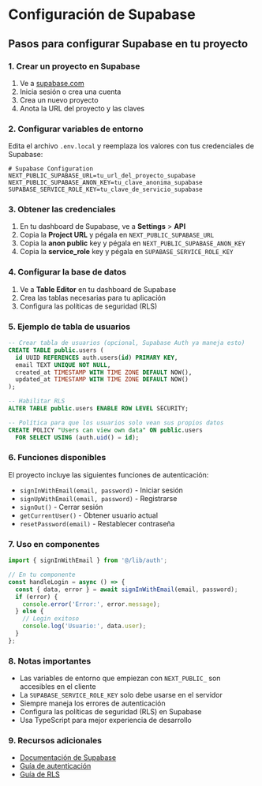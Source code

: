 # Configuración de Supabase

## Pasos para configurar Supabase en tu proyecto

### 1. Crear un proyecto en Supabase

1. Ve a [supabase.com](https://supabase.com)
2. Inicia sesión o crea una cuenta
3. Crea un nuevo proyecto
4. Anota la URL del proyecto y las claves

### 2. Configurar variables de entorno

Edita el archivo `.env.local` y reemplaza los valores con tus credenciales de Supabase:

```env
# Supabase Configuration
NEXT_PUBLIC_SUPABASE_URL=tu_url_del_proyecto_supabase
NEXT_PUBLIC_SUPABASE_ANON_KEY=tu_clave_anonima_supabase
SUPABASE_SERVICE_ROLE_KEY=tu_clave_de_servicio_supabase
```

### 3. Obtener las credenciales

1. En tu dashboard de Supabase, ve a **Settings** > **API**
2. Copia la **Project URL** y pégala en `NEXT_PUBLIC_SUPABASE_URL`
3. Copia la **anon public** key y pégala en `NEXT_PUBLIC_SUPABASE_ANON_KEY`
4. Copia la **service_role** key y pégala en `SUPABASE_SERVICE_ROLE_KEY`

### 4. Configurar la base de datos

1. Ve a **Table Editor** en tu dashboard de Supabase
2. Crea las tablas necesarias para tu aplicación
3. Configura las políticas de seguridad (RLS)

### 5. Ejemplo de tabla de usuarios

```sql
-- Crear tabla de usuarios (opcional, Supabase Auth ya maneja esto)
CREATE TABLE public.users (
  id UUID REFERENCES auth.users(id) PRIMARY KEY,
  email TEXT UNIQUE NOT NULL,
  created_at TIMESTAMP WITH TIME ZONE DEFAULT NOW(),
  updated_at TIMESTAMP WITH TIME ZONE DEFAULT NOW()
);

-- Habilitar RLS
ALTER TABLE public.users ENABLE ROW LEVEL SECURITY;

-- Política para que los usuarios solo vean sus propios datos
CREATE POLICY "Users can view own data" ON public.users
  FOR SELECT USING (auth.uid() = id);
```

### 6. Funciones disponibles

El proyecto incluye las siguientes funciones de autenticación:

- `signInWithEmail(email, password)` - Iniciar sesión
- `signUpWithEmail(email, password)` - Registrarse
- `signOut()` - Cerrar sesión
- `getCurrentUser()` - Obtener usuario actual
- `resetPassword(email)` - Restablecer contraseña

### 7. Uso en componentes

```typescript
import { signInWithEmail } from '@/lib/auth';

// En tu componente
const handleLogin = async () => {
  const { data, error } = await signInWithEmail(email, password);
  if (error) {
    console.error('Error:', error.message);
  } else {
    // Login exitoso
    console.log('Usuario:', data.user);
  }
};
```

### 8. Notas importantes

- Las variables de entorno que empiezan con `NEXT_PUBLIC_` son accesibles en el cliente
- La `SUPABASE_SERVICE_ROLE_KEY` solo debe usarse en el servidor
- Siempre maneja los errores de autenticación
- Configura las políticas de seguridad (RLS) en Supabase
- Usa TypeScript para mejor experiencia de desarrollo

### 9. Recursos adicionales

- [Documentación de Supabase](https://supabase.com/docs)
- [Guía de autenticación](https://supabase.com/docs/guides/auth)
- [Guía de RLS](https://supabase.com/docs/guides/auth/row-level-security)
